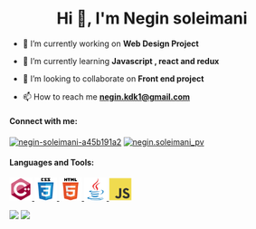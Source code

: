 <h1 align="center">Hi 👋, I'm Negin soleimani</h1>

- 🔭 I’m currently working on **Web Design Project**

- 🌱 I’m currently learning **Javascript , react and redux**

- 👯 I’m looking to collaborate on **Front end project**

- 📫 How to reach me **negin.kdk1@gmail.com**

<h4 align="left">Connect with me:</h4>
<p align="left">
<a href="https://linkedin.com/in/negin-soleimani-a45b191a2" target="blank"><img align="center" src="https://raw.githubusercontent.com/rahuldkjain/github-profile-readme-generator/master/src/images/icons/Social/linked-in-alt.svg" alt="negin-soleimani-a45b191a2" height="30" width="40" /></a>
<a href="https://instagram.com/negin.soleimani_pv/" target="blank"><img align="center" src="https://raw.githubusercontent.com/rahuldkjain/github-profile-readme-generator/master/src/images/icons/Social/instagram.svg" alt="negin.soleimani_pv" height="30" width="40" /></a>
</p>

<h4 align="left">Languages and Tools:</h4>
<p align="left"> <a href="https://www.w3schools.com/cpp/" target="_blank" rel="noreferrer"> <img src="https://raw.githubusercontent.com/devicons/devicon/master/icons/cplusplus/cplusplus-original.svg" alt="cplusplus" width="40" height="40"/> </a> <a href="https://www.w3schools.com/css/" target="_blank" rel="noreferrer"> <img src="https://raw.githubusercontent.com/devicons/devicon/master/icons/css3/css3-original-wordmark.svg" alt="css3" width="40" height="40"/> </a> <a href="https://www.w3.org/html/" target="_blank" rel="noreferrer"> <img src="https://raw.githubusercontent.com/devicons/devicon/master/icons/html5/html5-original-wordmark.svg" alt="html5" width="40" height="40"/> </a> <a href="https://www.java.com" target="_blank" rel="noreferrer"> <img src="https://raw.githubusercontent.com/devicons/devicon/master/icons/java/java-original.svg" alt="java" width="40" height="40"/> </a> <a href="https://developer.mozilla.org/en-US/docs/Web/JavaScript" target="_blank" rel="noreferrer"> <img src="https://raw.githubusercontent.com/devicons/devicon/master/icons/javascript/javascript-original.svg" alt="javascript" width="40" height="40"/> </a> </p>

  <img src="https://github-readme-stats.vercel.app/api?username=neginsoleimani&theme=react&text_color=fff&show_icons=true&line_height=35"></img>
  <img  src="https://github-readme-stats.vercel.app/api/top-langs/?username=neginsoleimani&langs_count=8&theme=react"></img>


